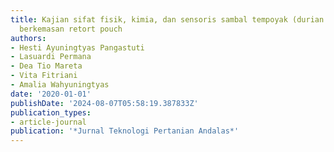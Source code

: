 ```yaml
---
title: Kajian sifat fisik, kimia, dan sensoris sambal tempoyak (durian terfermentasi)
  berkemasan retort pouch
authors:
- Hesti Ayuningtyas Pangastuti
- Lasuardi Permana
- Dea Tio Mareta
- Vita Fitriani
- Amalia Wahyuningtyas
date: '2020-01-01'
publishDate: '2024-08-07T05:58:19.387833Z'
publication_types:
- article-journal
publication: '*Jurnal Teknologi Pertanian Andalas*'
---
```

